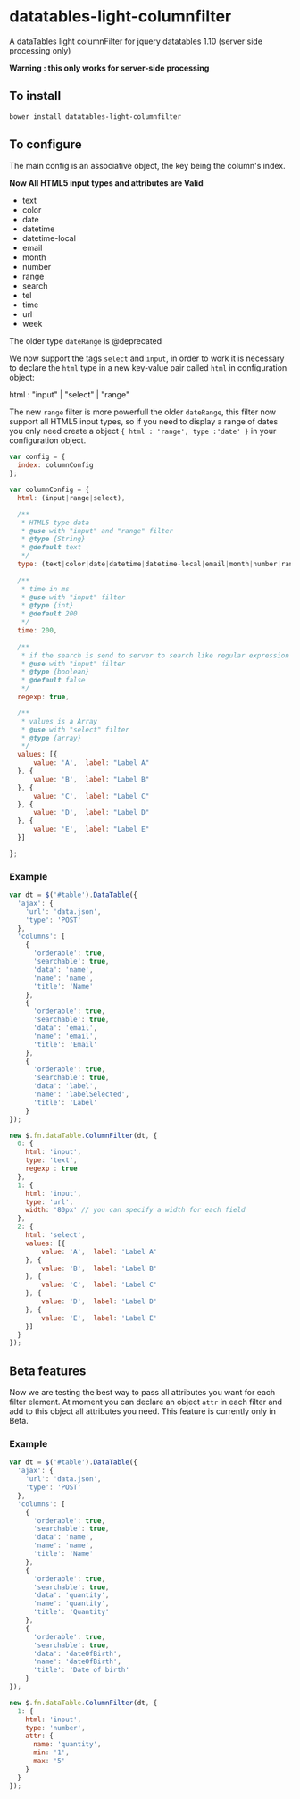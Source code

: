 # datatables-light-columnfilter
A dataTables light columnFilter for jquery datatables 1.10 (server side processing only)

**Warning : this only works for server-side processing**

## To install
```bash
bower install datatables-light-columnfilter
```

## To configure

The main config is an associative object, the key being the column's index.

**Now All HTML5 input types and attributes are Valid**
- text
- color
- date
- datetime
- datetime-local
- email
- month
- number
- range
- search
- tel
- time
- url
- week

The older type `dateRange` is @deprecated

We now support the tags `select` and `input`, in order to work it is necessary to declare the `html` type in a new key-value pair called `html` in configuration object:

html : "input" | "select" | "range"


The new `range` filter is more powerfull the older `dateRange`, this filter now support all HTML5 input types, so if you need to display a range of dates you only need create a object `{ html : 'range', type :'date' }` in your configuration object.


```javascript
var config = {
  index: columnConfig
};

var columnConfig = {
  html: (input|range|select),

  /**
   * HTML5 type data
   * @use with "input" and "range" filter
   * @type {String}
   * @default text
   */
  type: (text|color|date|datetime|datetime-local|email|month|number|range|search|tel|time|url|week),
 
  /**
   * time in ms
   * @use with "input" filter
   * @type {int}
   * @default 200
   */
  time: 200,
  
  /**
   * if the search is send to server to search like regular expression instead a plain text
   * @use with "input" filter
   * @type {boolean}
   * @default false
   */
  regexp: true,

  /**
   * values is a Array
   * @use with "select" filter
   * @type {array}
   */
  values: [{
      value: 'A',  label: "Label A"
  }, {
      value: 'B',  label: "Label B"
  }, {
      value: 'C',  label: "Label C"
  }, {
      value: 'D',  label: "Label D"
  }, {
      value: 'E',  label: "Label E"
  }]

};
```

### Example
```javascript
var dt = $('#table').DataTable({
  'ajax': {
    'url': 'data.json',
    'type': 'POST'
  },
  'columns': [
    {
      'orderable': true,
      'searchable': true,
      'data': 'name',
      'name': 'name',
      'title': 'Name'
    },
    {
      'orderable': true,
      'searchable': true,
      'data': 'email',
      'name': 'email',
      'title': 'Email'
    },
    {
      'orderable': true,
      'searchable': true,
      'data': 'label',
      'name': 'labelSelected',
      'title': 'Label'
    }
});

new $.fn.dataTable.ColumnFilter(dt, {
  0: {
    html: 'input',
    type: 'text',
    regexp : true
  },
  1: {
    html: 'input',
    type: 'url',
    width: '80px' // you can specify a width for each field
  },
  2: {
    html: 'select',
    values: [{
        value: 'A',  label: 'Label A'
    }, {
        value: 'B',  label: 'Label B'
    }, {
        value: 'C',  label: 'Label C'
    }, {
        value: 'D',  label: 'Label D'
    }, {
        value: 'E',  label: 'Label E'
    }]
  }
});
```


## Beta features

Now we are testing the best way to pass all attributes you want for each filter element. At moment you can declare an object `attr` in each filter and add to this object all attributes you need. This feature is currently only in Beta.

### Example
```javascript
var dt = $('#table').DataTable({
  'ajax': {
    'url': 'data.json',
    'type': 'POST'
  },
  'columns': [
    {
      'orderable': true,
      'searchable': true,
      'data': 'name',
      'name': 'name',
      'title': 'Name'
    },
    {
      'orderable': true,
      'searchable': true,
      'data': 'quantity',
      'name': 'quantity',
      'title': 'Quantity'
    },
    {
      'orderable': true,
      'searchable': true,
      'data': 'dateOfBirth',
      'name': 'dateOfBirth',
      'title': 'Date of birth'
    }
});

new $.fn.dataTable.ColumnFilter(dt, {
  1: {
    html: 'input',
    type: 'number',
    attr: {
      name: 'quantity',
      min: '1',
      max: '5'
    }
  }
});
```
